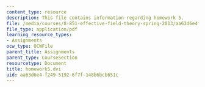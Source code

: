 ```yaml
---
content_type: resource
description: This file contains information regarding homework 5.
file: /media/courses/8-851-effective-field-theory-spring-2013/aa63d6e4f24951926f7f148b6bcb651c_MIT8_851S13_homework5.pdf
file_type: application/pdf
learning_resource_types:
- Assignments
ocw_type: OCWFile
parent_title: Assignments
parent_type: CourseSection
resourcetype: Document
title: homework5.dvi
uid: aa63d6e4-f249-5192-6f7f-148b6bcb651c
---
```

